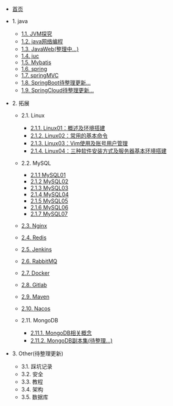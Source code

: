 * [首页](/)

* 1\. java
  * [1.1. JVM探究](1-java/1.1-JVM探究.md)
  * [1.2. java网络编程](1-java/1.2-网络编程.md)
  * [1.3. JavaWeb(整理中...)](1-java/1.3-JavaWeb.md)
  * [1.4. juc](1-java/1.4-juc.md)
  * [1.5. Mybatis](1-java/1.5-Mybatis.md)
  * [1.6. spring](1-java/1.6-spring.md)
  * [1.7. springMVC](1-java/1.7-springMVC.md)
  * [1.8. SpringBoot待整理更新...](1-java/1.8-SpringBoot.md)
  * [1.9. SpringCloud待整理更新...](1-java/1.8-SpringCloud.md)

* 2\. 拓展
  * 2.1. Linux
    * [2.1.1. Linux01：概述及环境搭建](2-extend/Linux01：概述及环境搭建.md)
    * [2.1.2. Linux02：常用的基本命令](2-extend/Linux02：常用的基本命令.md)
    * [2.1.3. Linux03：Vim使用及账号用户管理](2-extend/Linux03：Vim使用及账号用户管理.md)
    * [2.1.4. Linux04：三种软件安装方式及服务器基本环境搭建](2-extend/Linux04：三种软件安装方式及服务器基本环境搭建.md)
    
  * 2.2. MySQL
    * [2.1.1 MySQL01](2-extend/MySQL01：初识MySQL.md)
    * [2.1.2 MySQL02](2-extend/MySQL02：数据库操作.md)
    * [2.1.3 MySQL03](2-extend/MySQL03：DML语言.md)
    * [2.1.4 MySQL04](2-extend/MySQL04：使用DQL查询数据.md)
    * [2.1.5 MySQL05](2-extend/MySQL05：MySQL函数.md)
    * [2.1.6 MySQL06](2-extend/MySQL06：事务和索引.md)
    * [2.1.7 MySQL07](2-extend/MySQL07：权限及如何设计数据库.md)
  * [2.3. Nginx](2-extend/2.3-Nginx.md)
  * [2.4. Redis](2-extend/2.4-Redis.md)
  * [2.5. Jenkins](2-extend/2.5-Jenkins.md)
  * [2.6. RabbitMQ](2-extend/2.6-RabbitMQ.md)
  * [2.7. Docker](2-extend/2.7-Docker)
  * [2.8. Gitlab](2-extend/2.8-Gitlab)
  * [2.9. Maven](2-extend/2.9-Maven)
  * [2.10. Nacos](2-extend/2.10-Nacos)
  * 2.11. MongoDB
    * [2.11.1. MongoDB相关概念](2-extend/2.11.1-MongoDB相关概念.md)
    * [2.11.2. MongoDB副本集(待整理...)](2-extend/2.11.2-MongoDB副本集.md)
* 3\. Other(待整理更新)
  * 3.1. 踩坑记录
  * 3.2. 安全
  * 3.3. 教程
  * 3.4. 架构
  * 3.5. 数据库